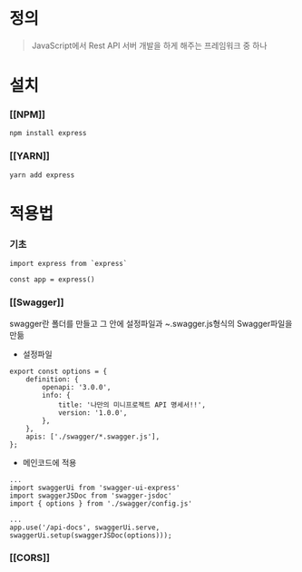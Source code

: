 # 정의
> JavaScript에서 Rest API 서버 개발을 하게 해주는 프레임워크 중 하나

# 설치
### [[NPM]]
```
npm install express
```
### [[YARN]]
```
yarn add express
```

# 적용법
### 기초
```
import express from `express`

const app = express()
```

### [[Swagger]]
swagger란 폴더를 만들고 그 안에 설정파일과 ~.swagger.js형식의 Swagger파일을 만듦

- 설정파일
```
export const options = { 
	definition: { 
		openapi: '3.0.0', 
		info: { 
			title: '나만의 미니프로젝트 API 명세서!!', 
			version: '1.0.0', 
		}, 
	}, 
	apis: ['./swagger/*.swagger.js'], 
};
```

- 메인코드에 적용
```
...
import swaggerUi from 'swagger-ui-express' 
import swaggerJSDoc from 'swagger-jsdoc'
import { options } from './swagger/config.js'

...
app.use('/api-docs', swaggerUi.serve, swaggerUi.setup(swaggerJSDoc(options)));
```

### [[CORS]]
